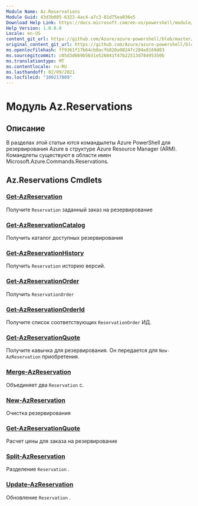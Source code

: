 ```yaml
---
Module Name: Az.Reservations
Module Guid: 43d3b085-6323-4ac4-a7c3-81d75ea036e5
Download Help Link: https://docs.microsoft.com/en-us/powershell/module/az.reservations
Help Version: 1.0.0.0
Locale: en-US
content_git_url: https://github.com/Azure/azure-powershell/blob/master/src/Reservations/Reservations/help/Az.Reservations.md
original_content_git_url: https://github.com/Azure/azure-powershell/blob/master/src/Reservations/Reservations/help/Az.Reservations.md
ms.openlocfilehash: ff9361f17b64cb0acfb820a9824fc284e8169d03
ms.sourcegitcommit: c05d3d669b5631e526841f47b22513d78495350b
ms.translationtype: MT
ms.contentlocale: ru-RU
ms.lasthandoff: 02/09/2021
ms.locfileid: "100217809"
---
```

# Модуль Az.Reservations
## Описание
В разделах этой статьи ются командылеты Azure PowerShell для резервирования Azure в структуре Azure Resource Manager (ARM). Командлеты существуют в области имен Microsoft.Azure.Commands.Reservations.

## Az.Reservations Cmdlets
### [Get-AzReservation](Get-AzReservation.md)
Получите `Reservation` заданный заказ на резервирование

### [Get-AzReservationCatalog](Get-AzReservationCatalog.md)
Получить каталог доступных резервирования

### [Get-AzReservationHistory](Get-AzReservationHistory.md)
Получить `Reservation` историю версий.

### [Get-AzReservationOrder](Get-AzReservationOrder.md)
Получить `ReservationOrder`

### [Get-AzReservationOrderId](Get-AzReservationOrderId.md)
Получите список соответствующих `ReservationOrder` ИД.

### [Get-AzReservationQuote](Get-AzReservationQuote.md)
Получите кавычка для резервирования. Он передается для `New-AzReservation` приобретения.

### [Merge-AzReservation](Merge-AzReservation.md)
Объединяет два `Reservation` с.

### [New-AzReservation](New-AzReservation.md)
Очистка резервирования

### [Get-AzReservationQuote](Get-AzReservationQuote.md)
Расчет цены для заказа на резервирование

### [Split-AzReservation](Split-AzReservation.md)
Разделение `Reservation` .

### [Update-AzReservation](Update-AzReservation.md)
Обновление `Reservation` .

